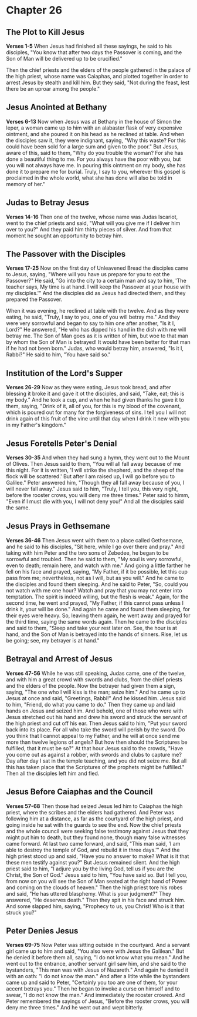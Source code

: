 # Chapter 26
## The Plot to Kill Jesus
**Verses 1-5**
When Jesus had finished all these sayings, he said to his disciples, "You know that after two days the Passover is coming, and the Son of Man will be delivered up to be crucified."

Then the chief priests and the elders of the people gathered in the palace of the high priest, whose name was Caiaphas, and plotted together in order to arrest Jesus by stealth and kill him. But they said, "Not during the feast, lest there be an uproar among the people."

## Jesus Anointed at Bethany
**Verses 6-13**
Now when Jesus was at Bethany in the house of Simon the leper, a woman came up to him with an alabaster flask of very expensive ointment, and she poured it on his head as he reclined at table. And when the disciples saw it, they were indignant, saying, "Why this waste? For this could have been sold for a large sum and given to the poor." But Jesus, aware of this, said to them, "Why do you trouble the woman? For she has done a beautiful thing to me. For you always have the poor with you, but you will not always have me. In pouring this ointment on my body, she has done it to prepare me for burial. Truly, I say to you, wherever this gospel is proclaimed in the whole world, what she has done will also be told in memory of her."

## Judas to Betray Jesus
**Verses 14-16**
Then one of the twelve, whose name was Judas Iscariot, went to the chief priests and said, "What will you give me if I deliver him over to you?" And they paid him thirty pieces of silver. And from that moment he sought an opportunity to betray him.

## The Passover with the Disciples
**Verses 17-25**
Now on the first day of Unleavened Bread the disciples came to Jesus, saying, "Where will you have us prepare for you to eat the Passover?" He said, "Go into the city to a certain man and say to him, 'The teacher says, My time is at hand. I will keep the Passover at your house with my disciples.'" And the disciples did as Jesus had directed them, and they prepared the Passover.

When it was evening, he reclined at table with the twelve. And as they were eating, he said, "Truly, I say to you, one of you will betray me." And they were very sorrowful and began to say to him one after another, "Is it I, Lord?" He answered, "He who has dipped his hand in the dish with me will betray me. The Son of Man goes as it is written of him, but woe to that man by whom the Son of Man is betrayed! It would have been better for that man if he had not been born." Judas, who would betray him, answered, "Is it I, Rabbi?" He said to him, "You have said so."

## Institution of the Lord's Supper
**Verses 26-29**
Now as they were eating, Jesus took bread, and after blessing it broke it and gave it ot the disciples, and said, "Take, eat; this is my body." And he took a cup, and when he had given thanks he gave it to them, saying, "Drink of it, all of you, for this is my blood of the covenant, which is poured out for many for the forgiveness of sins. I tell you I will not drink again of this fruit of the vine until that day when I drink it new with you in my Father's kingdom."

## Jesus Foretells Peter's Denial
**Verses 30-35**
And when they had sung a hymn, they went out to the Mount of Olives. Then Jesus said to them, "You will all fall away because of me this night. For it is written, 'I will strike the shepherd, and the sheep of the flock will be scattered.' But after I am raised up, I will go before you to Galilee." Peter answered him, "Though they all fall away because of you, I will never fall away." Jesus said to him, "Truly, I tell you, this very night, before the rooster crows, you will deny me three times." Peter said to himm, "Even if I must die with you, I will not deny you!" And all the disciples said the same.

## Jesus Prays in Gethsemane
**Verses 36-46**
Then Jesus went with them to a place called Gethsemane, and he said to his disciples, "Sit here, while I go over there and pray." And taking with him Peter and the two sons of Zebedee, he began to be sorrowful and troubled. Then he said to them, "My soul is very sorrowful, even to death; remain here, and watch with me." And going a little farther he fell on his face and prayed, saying, "My Father, if it be possible, let this cup pass from me; nevertheless, not as I will, but as you will." And he came to the disciples and found them sleeping. And he said to Peter, "So, could you not watch with me one hour? Watch and pray that you may not enter into temptation. The spirit is indeed willing, but the flesh is weak." Again, for the second time, he went and prayed, "My Father, if this cannot pass unless I drink it, your will be done." And again he came and found them sleeping, for their eyes were heavy. So, leaving them again, he went away and prayed for the third time, saying the same words again. Then he came to the disciples and said to them, "Sleep and take your rest later on. See, the hour is at hand, and the Son of Man is betrayed into the hands of sinners. Rise, let us be going; see, my betrayer is at hand."

## Betrayal and Arrest of Jesus
**Verses 47-56**
While he was still speaking, Judas came, one of the twelve, and with him a great crowd with swords and clubs, from the chief priests and the elders of the people. Now the betrayer had given them a sign, saying, "The one who I will kiss is the man; seize him." And he came up to Jesus at once and said, "Greetings, Rabbi!" And he kissed him. Jesus said to him, "Friend, do what you came to do." Then they came up and laid hands on Jesus and seized him. And behold, one of those who were with Jesus stretched out his hand and drew his sword and struck the servant of the high priest and cut off his ear. Then Jesus said to him, "Put your sword back into its place. For all who take the sword will perish by the sword. Do you think that I cannot appeal to my Father, and he will at once send me more than twelve legions of angels? But how then should the Scriptures be fulfilled, that it must be so?" At that hour Jesus said to the crowds, "Have you come out as against a robber, with swords and clubs to capture me? Day after day I sat in the temple teaching, and you did not seize me. But all this has taken place that the Scriptures of the prophets might be fulfilled." Then all the disciples left him and fled.

## Jesus Before Caiaphas and the Council
**Verses 57-68**
Then those had seized Jesus led him to Caiaphas the high priest, where the scribes and the elders had gathered. And Peter was following him at a distance, as far as the courtyard of the high priest, and going inside he sat with the guards to see the end. Now the chief priests and the whole council were seeking false testimony against Jesus that they might put him to death, but they found none, though many false witnesses came forward. At last two came forward, and said, "This man said, 'I am able to destroy the temple of God, and rebuild it in three days.'" And the high priest stood up and said, "Have you no answer to make? What is it that these men testify against you?" But Jesus remained silent. And the high priest said to him, "I adjure you by the living God, tell us if you are the Christ, the Son of God." Jesus said to him, "You have said so. But I tell you, from now on you will see the Son of Man seated at the right hand of Power and coming on the clouds of heaven." Then the high priest tore his robes and said, "He has uttered blasphemy. What is your judgment?" They answered, "He deserves death." Then they spit in his face and struck him. And some slapped him, saying, "Prophecy to us, you Christ! Who is it that struck you?"

## Peter Denies Jesus
**Verses 69-75**
Now Peter was sitting outside in the courtyard. And a servant girl came up to him and said, "You also were with Jesus the Galilean." But he denied it before them all, saying, "I do not know what you mean." And he went out to the entrance, another servant girl saw him, and she said to the bystanders, "This man was with Jesus of Nazareth." And again he denied it with an oath: "I do not know the man." And after a litlte while the bystanders came up and said to Peter, "Certainly you too are one of them, for your accent betrays you." Then he began to invoke a curse on himself and to swear, "I do not know the man." And immediately the rooster crowed. And Peter remembered the sayings of Jesus, "Before the rooster crows, you will deny me three times." And he went out and wept bitterly.